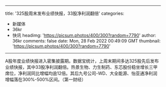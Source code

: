 
---
title: '325股周末发布业绩快报，33股净利润翻倍'
categories: 
 - 新媒体
 - 36kr
 - 快讯
headimg: 'https://picsum.photos/400/300?random=7790'
author: 36kr
comments: false
date: Mon, 28 Feb 2022 00:49:09 GMT
thumbnail: 'https://picsum.photos/400/300?random=7790'
---

<div>   
A股年度业绩快报进入密集披露期。数据宝统计，上周末期间多达325股先后发布业绩快报，其中33股净利润翻倍。热景生物、力生制药、东芯股份稳坐增长三甲席位，净利润同比增幅均逾12倍。其后九号公司-WD、大全能源、怡亚通净利润增幅落在300%-500%区间。（第一财经）  
</div>
            